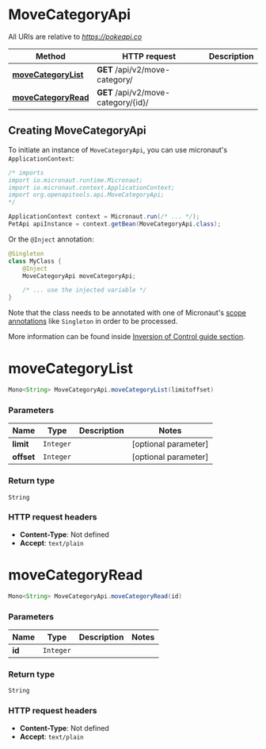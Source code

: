 # MoveCategoryApi

All URIs are relative to *https://pokeapi.co*

| Method | HTTP request | Description |
|------------- | ------------- | -------------|
| [**moveCategoryList**](MoveCategoryApi.md#moveCategoryList) | **GET** /api/v2/move-category/ |  |
| [**moveCategoryRead**](MoveCategoryApi.md#moveCategoryRead) | **GET** /api/v2/move-category/{id}/ |  |


## Creating MoveCategoryApi

To initiate an instance of `MoveCategoryApi`, you can use micronaut's `ApplicationContext`:
```java
/* imports
import io.micronaut.runtime.Micronaut;
import io.micronaut.context.ApplicationContext;
import org.openapitools.api.MoveCategoryApi;
*/

ApplicationContext context = Micronaut.run(/* ... */);
PetApi apiInstance = context.getBean(MoveCategoryApi.class);
```

Or the `@Inject` annotation:
```java
@Singleton
class MyClass {
    @Inject
    MoveCategoryApi moveCategoryApi;

    /* ... use the injected variable */
}
```
Note that the class needs to be annotated with one of Micronaut's [scope annotations](https://docs.micronaut.io/latest/guide/#scopes) like `Singleton` in order to be processed.

More information can be found inside [Inversion of Control guide section](https://docs.micronaut.io/latest/guide/#ioc).

<a id="moveCategoryList"></a>
# **moveCategoryList**
```java
Mono<String> MoveCategoryApi.moveCategoryList(limitoffset)
```



### Parameters
| Name | Type | Description  | Notes |
|------------- | ------------- | ------------- | -------------|
| **limit** | `Integer`|  | [optional parameter] |
| **offset** | `Integer`|  | [optional parameter] |


### Return type
`String`



### HTTP request headers
 - **Content-Type**: Not defined
 - **Accept**: `text/plain`

<a id="moveCategoryRead"></a>
# **moveCategoryRead**
```java
Mono<String> MoveCategoryApi.moveCategoryRead(id)
```



### Parameters
| Name | Type | Description  | Notes |
|------------- | ------------- | ------------- | -------------|
| **id** | `Integer`|  | |


### Return type
`String`



### HTTP request headers
 - **Content-Type**: Not defined
 - **Accept**: `text/plain`

